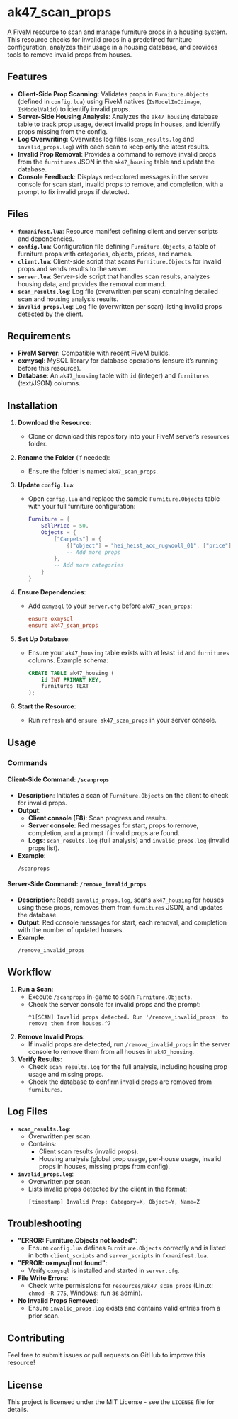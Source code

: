 # ak47_scan_props

A FiveM resource to scan and manage furniture props in a housing system. This resource checks for invalid props in a predefined furniture configuration, analyzes their usage in a housing database, and provides tools to remove invalid props from houses.

## Features
- **Client-Side Prop Scanning**: Validates props in `Furniture.Objects` (defined in `config.lua`) using FiveM natives (`IsModelInCdimage`, `IsModelValid`) to identify invalid props.
- **Server-Side Housing Analysis**: Analyzes the `ak47_housing` database table to track prop usage, detect invalid props in houses, and identify props missing from the config.
- **Log Overwriting**: Overwrites log files (`scan_results.log` and `invalid_props.log`) with each scan to keep only the latest results.
- **Invalid Prop Removal**: Provides a command to remove invalid props from the `furnitures` JSON in the `ak47_housing` table and update the database.
- **Console Feedback**: Displays red-colored messages in the server console for scan start, invalid props to remove, and completion, with a prompt to fix invalid props if detected.

## Files
- **`fxmanifest.lua`**: Resource manifest defining client and server scripts and dependencies.
- **`config.lua`**: Configuration file defining `Furniture.Objects`, a table of furniture props with categories, objects, prices, and names.
- **`client.lua`**: Client-side script that scans `Furniture.Objects` for invalid props and sends results to the server.
- **`server.lua`**: Server-side script that handles scan results, analyzes housing data, and provides the removal command.
- **`scan_results.log`**: Log file (overwritten per scan) containing detailed scan and housing analysis results.
- **`invalid_props.log`**: Log file (overwritten per scan) listing invalid props detected by the client.

## Requirements
- **FiveM Server**: Compatible with recent FiveM builds.
- **oxmysql**: MySQL library for database operations (ensure it’s running before this resource).
- **Database**: An `ak47_housing` table with `id` (integer) and `furnitures` (text/JSON) columns.

## Installation
1. **Download the Resource**:
   - Clone or download this repository into your FiveM server’s `resources` folder.

2. **Rename the Folder** (if needed):
   - Ensure the folder is named `ak47_scan_props`.

3. **Update `config.lua`**:
   - Open `config.lua` and replace the sample `Furniture.Objects` table with your full furniture configuration:
     ```lua
     Furniture = {
         SellPrice = 50,
         Objects = {
             ["Carpets"] = {
                 {["object"] = "hei_heist_acc_rugwooll_01", ["price"] = 300, ["name"] = "Rugwooll 01"},
                 -- Add more props
             },
             -- Add more categories
         }
     }
     ```

4. **Ensure Dependencies**:
   - Add `oxmysql` to your `server.cfg` before `ak47_scan_props`:
     ```cfg
     ensure oxmysql
     ensure ak47_scan_props
     ```

5. **Set Up Database**:
   - Ensure your `ak47_housing` table exists with at least `id` and `furnitures` columns. Example schema:
     ```sql
     CREATE TABLE ak47_housing (
         id INT PRIMARY KEY,
         furnitures TEXT
     );
     ```

6. **Start the Resource**:
   - Run `refresh` and `ensure ak47_scan_props` in your server console.

## Usage
### **Commands**
#### **Client-Side Command: `/scanprops`**
- **Description**: Initiates a scan of `Furniture.Objects` on the client to check for invalid props.
- **Output**:
  - **Client console (F8)**: Scan progress and results.
  - **Server console**: Red messages for start, props to remove, completion, and a prompt if invalid props are found.
  - **Logs**: `scan_results.log` (full analysis) and `invalid_props.log` (invalid props list).
- **Example**:
  ```
  /scanprops
  ```

#### **Server-Side Command: `/remove_invalid_props`**
- **Description**: Reads `invalid_props.log`, scans `ak47_housing` for houses using these props, removes them from `furnitures` JSON, and updates the database.
- **Output**: Red console messages for start, each removal, and completion with the number of updated houses.
- **Example**:
  ```
  /remove_invalid_props
  ```

## **Workflow**
1. **Run a Scan**:
   - Execute `/scanprops` in-game to scan `Furniture.Objects`.
   - Check the server console for invalid props and the prompt:
     ```
     ^1[SCAN] Invalid props detected. Run '/remove_invalid_props' to remove them from houses.^7
     ```
2. **Remove Invalid Props**:
   - If invalid props are detected, run `/remove_invalid_props` in the server console to remove them from all houses in `ak47_housing`.
3. **Verify Results**:
   - Check `scan_results.log` for the full analysis, including housing prop usage and missing props.
   - Check the database to confirm invalid props are removed from `furnitures`.

## **Log Files**
- **`scan_results.log`**:
  - Overwritten per scan.
  - Contains:
    - Client scan results (invalid props).
    - Housing analysis (global prop usage, per-house usage, invalid props in houses, missing props from config).
- **`invalid_props.log`**:
  - Overwritten per scan.
  - Lists invalid props detected by the client in the format:
    ```
    [timestamp] Invalid Prop: Category=X, Object=Y, Name=Z
    ```

## **Troubleshooting**
- **"ERROR: Furniture.Objects not loaded"**:
  - Ensure `config.lua` defines `Furniture.Objects` correctly and is listed in both `client_scripts` and `server_scripts` in `fxmanifest.lua`.
- **"ERROR: oxmysql not found"**:
  - Verify `oxmysql` is installed and started in `server.cfg`.
- **File Write Errors**:
  - Check write permissions for `resources/ak47_scan_props` (Linux: `chmod -R 775`, Windows: run as admin).
- **No Invalid Props Removed**:
  - Ensure `invalid_props.log` exists and contains valid entries from a prior scan.

## **Contributing**
Feel free to submit issues or pull requests on GitHub to improve this resource!

## **License**
This project is licensed under the MIT License - see the `LICENSE` file for details.
